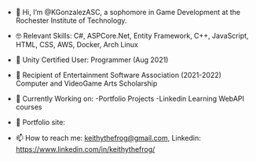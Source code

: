 - 👋 Hi, I’m @KGonzalezASC, a sophomore in Game Development at the  Rochester Institute of Technology. 
- 🤓 Relevant Skills:
       C#, ASPCore.Net, Entity Framework, C++, JavaScript, HTML, CSS, AWS, Docker, Arch Linux
- 🏅 Unity Certified User: Programmer (Aug 2021) 
- 🏅 Recipient of Entertainment Software Association (2021-2022) Computer and VideoGame Arts Scholarship 
- 👻 Currently Working on:
       -Portfolio Projects
       -Linkedin Learning WebAPI courses
      
- 🤠 Portfolio site: 


- 📫 How to reach me:  keithythefrog@gmail.com, Linkedin:  https://www.linkedin.com/in/keithythefrog/

<!---
KGonzalezASC/KGonzalezASC is a ✨ special ✨ repository because its `README.md` (this file) appears on your GitHub profile.
You can click the Preview link to take a look at your changes.
--->
